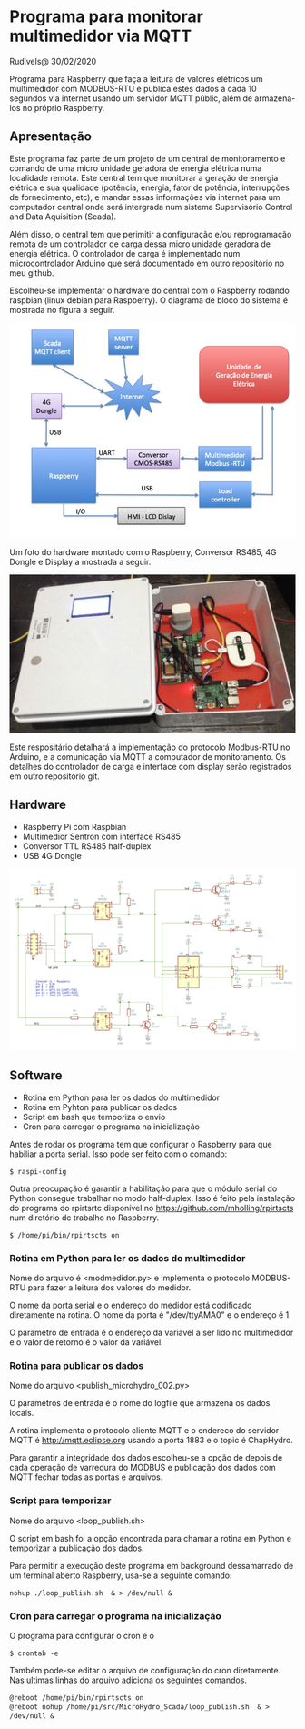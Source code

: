 # Programa para monitorar multimedidor via MQTT
Rudivels@ 30/02/2020

Programa para Raspberry que faça a leitura de valores elétricos um multimedidor com MODBUS-RTU e publica estes dados a cada 10 segundos via internet usando um servidor MQTT públic, além de armazena-los no próprio Raspberry.

## Apresentação
Este programa faz parte de um projeto de um central de monitoramento e comando de uma micro unidade geradora de energia elétrica numa localidade remota. Este central tem que monitorar a geração de energia elétrica e sua qualidade (potência, energia, fator de potência, interrupções de fornecimento, etc), e mandar essas informações via internet para um computador central onde será intergrada num sistema Supervisório Control and Data Aquisition (Scada).

Além disso, o central tem que perimitir a configuração e/ou reprogramação remota de um controlador de carga dessa micro unidade geradora de energia elétrica. O controlador de carga é implementado num microcontrolador Arduino que será documentado em outro repositório no meu github. 

Escolheu-se implementar o hardware do central com o Raspberry rodando raspbian (linux debian para Raspberry). O diagrama de bloco do sistema é mostrada no figura a seguir.  

![Diagrama de blocos](./Diagrama_blocos.jpg)

Um foto do hardware montado com o Raspberry, Conversor RS485, 4G Dongle e Display a mostrada a seguir.

![Alt text](./foto_quadro.jpg)


Este respositário detalhará a implementação do protocolo Modbus-RTU no Arduino, e a comunicação via MQTT a computador de monitoramento.
Os detalhes do controlador de carga e interface com display serão registrados em outro repositório git.


## Hardware
- Raspberry Pi com Raspbian
- Multimedior Sentron com interface RS485
- Conversor TTL RS485 half-duplex
- USB 4G Dongle

![Alt text](./conv_cmos_rs485.jpg)



 
## Software
- Rotina em Python para ler os dados do multimedidor
- Rotina em Pyhton para publicar os dados
- Script em bash que temporiza o envio
- Cron para carregar o programa na inicialização

Antes de rodar os programa tem que configurar o Raspberry para que habiliar a porta serial. Isso pode ser feito com o comando:
```
$ raspi-config
```
Outra preocupação é garantir a habilitação para que o módulo serial do Python consegue trabalhar no modo half-duplex. Isso é feito pela instalação do programa do rpirtsrtc disponível no <https://github.com/mholling/rpirtscts> num diretório de trabalho no Raspberry.
```
$ /home/pi/bin/rpirtscts on
```

### Rotina em Python para ler os dados do multimedidor


Nome do arquivo é <modmedidor.py> e implementa o protocolo MODBUS-RTU para fazer a leitura dos valores do medidor.

O nome da porta serial e o endereço do medidor está codificado diretamente na rotina. O nome da porta é "/dev/ttyAMA0" e o endereço é 1.

O parametro de entrada é o endereço da variavel a ser lido no multimedidor e o valor de retorno é o valor da variável.
 
### Rotina para publicar os dados
Nome do arquivo <publish_microhydro_002.py>

O parametros de entrada é o nome do logfile que armazena os dados locais.

A rotina implementa o protocolo cliente MQTT e o endereco do servidor MQTT é  <http://mqtt.eclipse.org> usando a porta 1883 e o topic é  ChapHydro.

Para garantir a integridade dos dados escolheu-se a opção de depois de cada operação de varredura do MODBUS e publicação dos dados com MQTT fechar todas as portas e arquivos.  

### Script para temporizar
Nome do arquivo <loop_publish.sh>

O script em bash foi a opção encontrada para chamar a rotina em Python e temporizar a publicação dos dados.
 
Para permitir a execução deste programa em background dessamarrado de um terminal aberto Raspberry, usa-se a seguinte comando:

```
nohup ./loop_publish.sh  & > /dev/null &
```

### Cron para carregar o programa na inicialização

O programa para configurar o cron é o 
```
$ crontab -e
```
Também pode-se editar o arquivo de configuração do cron diretamente. Nas ultimas linhas do arquivo adiciona os seguintes comandos.
```
@reboot /home/pi/bin/rpirtscts on
@reboot nohup /home/pi/src/MicroHydro_Scada/loop_publish.sh  & > /dev/null &
```

